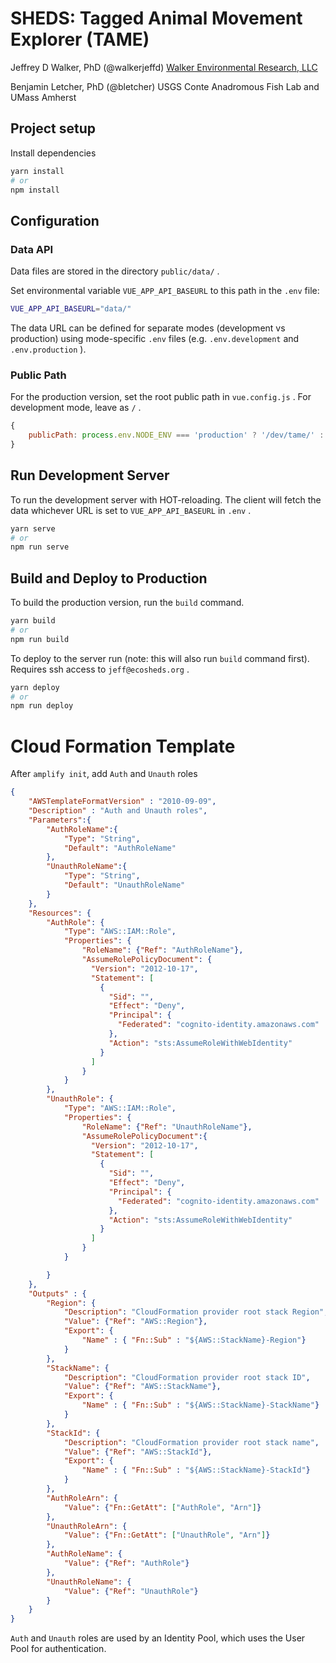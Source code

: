 # SHEDS: Tagged Animal Movement Explorer (TAME)

Jeffrey D Walker, PhD (@walkerjeffd)
[Walker Environmental Research, LLC](https://walkerenvres.com)

Benjamin Letcher, PhD (@bletcher)
USGS Conte Anadromous Fish Lab and UMass Amherst

## Project setup

Install dependencies

``` sh
yarn install
# or
npm install
```

## Configuration

### Data API

Data files are stored in the directory `public/data/` .

Set environmental variable `VUE_APP_API_BASEURL` to this path in the `.env` file:

``` sh
VUE_APP_API_BASEURL="data/"
```

The data URL can be defined for separate modes (development vs production) using mode-specific `.env` files (e.g. `.env.development` and `.env.production` ).

### Public Path

For the production version, set the root public path in `vue.config.js` . For development mode, leave as `/` .

``` js
{
    publicPath: process.env.NODE_ENV === 'production' ? '/dev/tame/' : '/'
}
```

## Run Development Server

To run the development server with HOT-reloading. The client will fetch the data whichever URL is set to `VUE_APP_API_BASEURL` in `.env` .

``` sh
yarn serve
# or
npm run serve
```

## Build and Deploy to Production

To build the production version, run the `build` command.

``` sh
yarn build
# or
npm run build
```

To deploy to the server run (note: this will also run `build` command first). Requires ssh access to `jeff@ecosheds.org` .

``` sh
yarn deploy
# or
npm run deploy
```

# Cloud Formation Template

After `amplify init`, add `Auth` and `Unauth` roles

``` json
{
    "AWSTemplateFormatVersion" : "2010-09-09",
    "Description" : "Auth and Unauth roles",
    "Parameters":{
        "AuthRoleName":{
            "Type": "String",
            "Default": "AuthRoleName"
        },
        "UnauthRoleName":{
            "Type": "String",
            "Default": "UnauthRoleName"
        }
    },
    "Resources": {
        "AuthRole": {
            "Type": "AWS::IAM::Role",
            "Properties": {
                "RoleName": {"Ref": "AuthRoleName"},
                "AssumeRolePolicyDocument": {
                  "Version": "2012-10-17",
                  "Statement": [
                    {
                      "Sid": "",
                      "Effect": "Deny",
                      "Principal": {
                        "Federated": "cognito-identity.amazonaws.com"
                      },
                      "Action": "sts:AssumeRoleWithWebIdentity"
                    }
                  ]
                }
            }
        },
        "UnauthRole": {
            "Type": "AWS::IAM::Role",
            "Properties": {
                "RoleName": {"Ref": "UnauthRoleName"},
                "AssumeRolePolicyDocument":{
                  "Version": "2012-10-17",
                  "Statement": [
                    {
                      "Sid": "",
                      "Effect": "Deny",
                      "Principal": {
                        "Federated": "cognito-identity.amazonaws.com"
                      },
                      "Action": "sts:AssumeRoleWithWebIdentity"
                    }
                  ]
                }
            }

        }
    },
    "Outputs" : {
        "Region": {
            "Description": "CloudFormation provider root stack Region",
            "Value": {"Ref": "AWS::Region"},
            "Export": {
                "Name" : { "Fn::Sub" : "${AWS::StackName}-Region"}
            }
        },
        "StackName": {
            "Description": "CloudFormation provider root stack ID",
            "Value": {"Ref": "AWS::StackName"},
            "Export": {
                "Name" : { "Fn::Sub" : "${AWS::StackName}-StackName"}
            }
        },
        "StackId": {
            "Description": "CloudFormation provider root stack name",
            "Value": {"Ref": "AWS::StackId"},
            "Export": {
                "Name" : { "Fn::Sub" : "${AWS::StackName}-StackId"}
            }
        },
        "AuthRoleArn": {
            "Value": {"Fn::GetAtt": ["AuthRole", "Arn"]}
        },
        "UnauthRoleArn": {
            "Value": {"Fn::GetAtt": ["UnauthRole", "Arn"]}
        },
        "AuthRoleName": {
            "Value": {"Ref": "AuthRole"}
        },
        "UnauthRoleName": {
            "Value": {"Ref": "UnauthRole"}
        }
    }
}
```

`Auth` and `Unauth` roles are used by an Identity Pool, which uses the User Pool for authentication.



